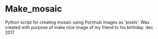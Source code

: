 # Make_mosaic
Python script for creating mosaic using Pornhub images as 'pixels'.
Was created with purpose of make nice image of my friend to his birthday.
dec 2017
